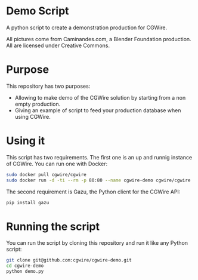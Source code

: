 # Demo Script

A python script to create a demonstration production for CGWire.

All pictures come from Caminandes.com, a Blender Foundation production. All are licensed under Creative Commons.

# Purpose

This repository has two purposes:

* Allowing to make demo of the CGWire solution by starting from a non empty production.
* Giving an example of script to feed your production database when using CGWire.

# Using it

This script has two requirements. The first one is an up and runnig instance of CGWire. You can run one with Docker:

```bash
sudo docker pull cgwire/cgwire
sudo docker run -d -ti --rm -p 80:80 --name cgwire-demo cgwire/cgwire
```

The second requirement is Gazu, the Python client for the CGWire API:

```bash
pip install gazu
```

# Running the script

You can run the script by cloning this repository and run it like any Python script:

```bash
git clone git@github.com:cgwire/cgwire-demo.git
cd cgwire-demo
python demo.py
```

